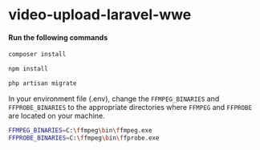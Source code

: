 # video-upload-laravel-wwe

#### Run the following commands
```bash
composer install
```
```bash
npm install
```
```bash
php artisan migrate
```

In your environment file (.env), change the `FFMPEG_BINARIES` and `FFPROBE_BINARIES` to the appropriate directories where `FFMPEG` and `FFPROBE` are located on your machine.
```bash
FFMPEG_BINARIES=C:\ffmpeg\bin\ffmpeg.exe
FFPROBE_BINARIES=C:\ffmpeg\bin\ffprobe.exe
```
